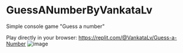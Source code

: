 # GuessANumberByVankataLv
Simple console game "Guess a number"

Play directly in your browser: https://replit.com/@VankataLv/Guess-a-Number
![image](https://github.com/VankataLv/GuessANumberByVankataLv/assets/132002763/afb37711-9907-4176-ab4a-6778b1e26b8a)
